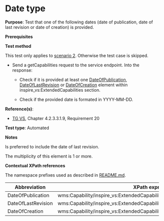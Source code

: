 # Date type

**Purpose**: Test that one of the following dates (date of publication, date of last revision or date of creation) is provided.

**Prerequisites**

**Test method**

This test only applies to [scenario 2](./README.md#scenarios). Otherwise the test case is skipped.

* Send a getCapabilities request to the service endpoint. Into the response:

  * Check if it is provided at least one [DateOfPublication](#DateOfPublication), [DateOfLastRevision](#DateOfLastRevision) or [DateOfCreation](#DateOfCreation) element within inspire_vs:ExtendedCapabilities section.

  * Check if the provided date is formated in YYYY-MM-DD.

**Reference(s)**:
* [TG VS](./README.md#ref_TG_VS), Chapter 4.2.3.3.1.9, Requirement 20

**Test type**: Automated

**Notes**

Is preferred to include the date of last revision.

The multiplicity of this element is 1 or more.

**Contextual XPath references**

The namespace prefixes used as described in [README.md](./README.md#namespaces).

Abbreviation                                               |  XPath expression (relative to /wms:WMS_Capabilities)
---------------------------------------------------------- | -------------------------------------------------------------------------
DateOfPublication <a name="DateOfPublication"></a> | wms:Capability/inspire_vs:ExtendedCapabilities/inspire_common:TemporalReference/inspire_common:DateOfPublication
DateOfLastRevision <a name="DateOfLastRevision"></a> | wms:Capability/inspire_vs:ExtendedCapabilities/inspire_common:TemporalReference/inspire_common:DateOfLastRevision
DateOfCreation <a name="DateOfCreation"></a> | wms:Capability/inspire_vs:ExtendedCapabilities/inspire_common:TemporalReference/inspire_common:DateOfCreation